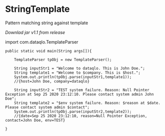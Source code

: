 # StringTemplate
Pattern matching string against template

*Downlad jar v1.1 from release*

import com.dataqlo.TemplateParser

    public static void main(String args[]){

        TemplateParser tpObj = new TemplateParser();

        String inputStr1 = "Welcome to dataqlo. This is John Doe.";
        String template1 = "Welcome to $company. This is $host.";
        System.out.println(tpObj.parse(inputStr1,template1));
        //{host=John Doe, company=dataqlo}

        String inputStr2 = "TEST system failure. Reason: Null Pointer Exception at Sep 25 2020 23:12:10. Please contact system admin John Doe";
        String template2 = "$env system failure. Reason: $reason at $date. Please contact system admin $contact";
        System.out.println(tpObj.parse(inputStr2,template2));
        //{date=Sep 25 2020 23:12:10, reason=Null Pointer Exception, contact=John Doe, env=TEST}

    }
